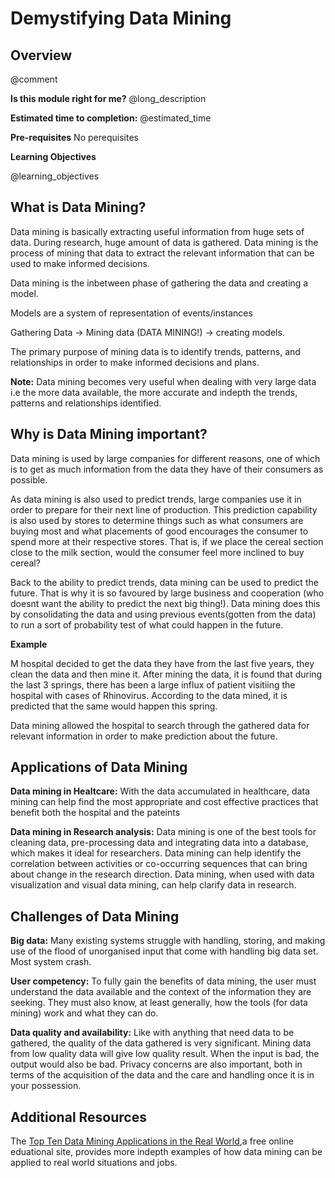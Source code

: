 <!--

author:   Agoro Oluwadamilare
email:    agoroo@chop.edu
version:  1.0.0
module_template_version: 3.0.0
language: en
narrator: UK English Female
title: Demystifying Data Mining
comment:  understand what data mining is and why it is important.
long_description: Everyday, huge amount of data is generated, collected and stored. Learn what data mining is and why it is important. 
estimated_time: 15 minutes
@learning_objectives  

After completion of this module, learners will be able to:

- Define data mining
- Explain why data mining is important
- Descibe cases in which data minig could be used
- List the limitations in data mining

@end

link:  https://chop-dbhi-arcus-education-website-assets.s3.amazonaws.com/css/styles.css

script: https://kit.fontawesome.com/83b2343bd4.js

-->

# Demystifying Data Mining

<div class = "overview">

## Overview
@comment

**Is this module right for me?** @long_description

**Estimated time to completion:** @estimated_time

**Pre-requisites**
No perequisites

**Learning Objectives**

@learning_objectives

</div>

## What is Data Mining?

Data mining is basically extracting useful information from huge sets of data. During research, huge amount of data is gathered. Data mining is the process of mining that data to extract the relevant information that can be used to make informed decisions. 

Data mining is the inbetween phase of gathering the data and creating a model.

Models are a system of representation of events/instances

Gathering Data -> Mining data (DATA MINING!) -> creating models.

The primary purpose of mining data is to identify trends, patterns, and relationships in order to make informed decisions and plans. 

**Note:** Data mining becomes very useful when dealing with very large data i.e the more data available, the more accurate and indepth the trends, patterns and relationships identified.

## Why is Data Mining important?

Data mining is used by large companies for different reasons, one of which is to get as much information from the data they have of their consumers as possible.

As data mining is also used to predict trends, large companies use it in order to prepare for their next line of production. This prediction capability is also used by stores to determine things such as what consumers are buying most and what placements of good encourages the consumer to spend more at their respective stores. That is, if we place the cereal section close to the milk section, would the consumer feel more inclined to buy cereal?

Back to the ability to predict trends, data mining can be used to predict the future. That is why it is so favoured by large business and cooperation (who doesnt want the ability to predict the next big thing!). Data mining does this by consolidating the data and using previous events(gotten from the data) to run a sort of probability test of what could happen in the future. 

<div class = "care">
<b style="color: rgb(var(--color-highlight));">Example</b><br>

M hospital decided to get the data they have from the last five years, they clean the data and then mine it. After mining the data, it is found that during the last 3 springs, there has been a large influx of patient visitiing the hospital with cases of Rhinovirus. According to the data mined, it is predicted that the same would happen this spring.

Data mining allowed the hospital to search through the gathered data for relevant information in order to make prediction about the future.

## Applications of Data Mining

**Data mining in Healtcare:** With the data accumulated in healthcare, data mining can help find the most appropriate and cost effective practices that benefit both the hospital and the pateints

**Data mining in Research analysis:** Data mining is one of the best tools for cleaning data, pre-processing data and integrating data into a database, which makes it ideal for researchers. Data mining can help identify the correlation between activities or co-occurring sequences that can bring about change in the research direction. Data mining, when used with data visualization and visual data mining, can help clarify data in research.

## Challenges of Data Mining

**Big data:** Many existing systems struggle with handling, storing, and making use of the flood of unorganised input that come with handling big data set. Most system crash.

**User competency:** To fully gain the benefits of data mining, the user must understand the data available and the context of the information they are seeking. They must also know, at least generally, how the tools (for data mining) work and what they can do. 

**Data quality and availability:** Like with anything that need data to be gathered, the quality of the data gathered is very significant. Mining data from low quality data will give low quality result. When the input is bad, the output would also be bad. Privacy concerns are also important, both in terms of the acquisition of the data and the care and handling once it is in your possession.

## Additional Resources

The [Top Ten Data Mining Applications in the Real World](https://intellipaat.com/blog/top-data-mining-applications/),a free online eduational site,  provides more indepth examples of how data mining can be applied to real world situations and jobs.

